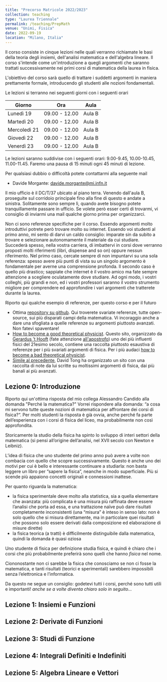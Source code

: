 ```yaml
---
title: "Precorso Matricole 2022/2023"
collection: teaching
type: "Laurea Triennale"
permalink: /teaching/PrepMath
venue: "Unimi, Fisica"
date: 2022-09-19
location: "Milano, Italia"
---
```


Il corso consiste in cinque lezioni nelle quali verranno richiamate le basi della teoria degli insiemi, dell'analisi matematica e dell'algebra lineare. Il corso s'intende come un'introduzione a quegli argomenti che saranno trattati successivamente nei primi corsi di matematica della laurea in fisica.

L'obiettivo del corso sarà quello di trattare i suddetti argomenti in maniera prettamente formale, introducendo gli studenti alle nozioni fondamentali.

Le lezioni si terranno nei seguenti giorni con i seguenti orari

| Giorno       | Ora             | Aula   |
| -----------  | --------------- | ------ |
| Lunedì 19    | 09.00 - 12.00   | Aula B |
| Martedì 20   | 09.00 - 12.00   | Aula B |
| Mercoledì 21 | 09.00 - 12.00   | Aula B |
| Giovedì 22   | 09.00 - 12.00   | Aula B |
| Venerdì 23   | 09.00 - 12.00   | Aula B |

Le lezioni saranno suddivise con i seguenti orari: 9.00-9.45, 10.00-10.45, 11.00-11.45. Faremo una pausa di 15 minuti ogni 45 minuti di lezione.

Per qualsiasi dubbio o difficoltà potete contattarmi alla seguente mail

* Davide Morgante: davide.morgante@mi.infn.it

Il mio ufficio è il DC/T/37 ubicato al piano terra. Venendo dall'aula B, proseguite sul corridoio principale fino alla fine di questo e andate a sinistra. Solitamente sono sempre lì, quando avete bisogno potete tranquillamente passare in ufficio. Se volete però esser certi di trovarmi, vi consiglio di inviarmi una mail qualche giorno prima per organizzarci.

Non ci sono referenze specifiche per il corso. Essendo argomenti molto introduttivi potrete però trovare molto su internet. Essendo voi studenti al primo anno, mi sento di darvi un caldo consiglio: imparate sin da subito a trovare e selezionare autonomamente il materiale da cui studiare. Succederà spesso, nella vostra carriera, di imbattervi in corsi dove verranno proposti molti riferimenti (libri, dispense and so on) oppure nessun riferimento. Nel primo caso, cercate sempre di non impuntarvi su una sola referenza: spesso avere più punti di vista su un singolo argomento è fondamentale per averne una comprensione profonda. Il secondo caso è quello più drastico; sappiate che internet è il vostro amico ma fate sempre attenzione a scegliere oculatamente dove studiare.
Ad ogni modo, i vostri colleghi, più grandi e non, ed i vostri professori saranno il vostro strumento migliore per comprendere ed approfondire i vari argomenti che tratterete durante la laurea.

Riporto qui qualche esempio di referenze, per questo corso e per il futuro
  * Ottima [repository su github](https://github.com/rossant/awesome-math). Qui troverete svariate referenze, tutte open-source, sui più disparati campi della matematica. Vi incoraggio anche a dare una sfogliata a quelle referenze su argomenti piuttosto avanzati. Non fatevi spaventare!
  * [How to become a good theoretical physicist](https://www.goodtheorist.science/). Questo sito, organizzato da [Gerardus ’t Hooft](https://en.wikipedia.org/wiki/Gerard_%27t_Hooft) (fate attenzione [all'apostrofo](https://webspace.science.uu.nl/~hooft101/ap.html)) uno dei più influenti fisici del 21esimo secolo, contiene una raccolta piuttosto esaustiva di referenze per i più svariati argomenti di fisica. Per i più audaci [how to become a bad theoretical physicist](https://webspace.science.uu.nl/~hooft101/theoristbad.html).
  * [Simile al precedente](http://www.damtp.cam.ac.uk/user/tong/teaching.html), David Tong ha organizzato un sito con una raccolta di note da lui scritte su moltissimi argomenti di fisica, dai più banali ai più avanzati.

## Lezione 0: Introduzione

Riporto qui un'ottima risposta del mio collega Alessandro Candido alla domanda "Perché la matematica?"
Vorrei rispondere alla domanda: “a cosa mi servono tutte queste nozioni di matematica per affrontare dei corsi di fisica?“.
Per molti studenti la risposta è già ovvia, anche perché fa parte dell’esperienza con i corsi di fisica del liceo, ma probabilmente non così approfondita.

Storicamente la studio della fisica ha spinto lo sviluppo di interi settori della matematica (si pensi all’origine dell’analisi, nel XVII secolo con Newton e Leibniz).

L’idea di fisica che uno studente del primo anno può avere a volte non combacia con quello che scopre successivamente. Questo è anche uno dei motivi per cui è bello e interessante continuare a studiarla: non basta leggere un libro per “sapere la fisica”, neanche in modo superficiale. Più si scende più appaiono concetti originali e connessioni inattese.

Per quanto riguarda la matematica:
  * la fisica sperimentale deve molto alla statistica, sia a quella elementare che avanzata: più complicata è una misura più raffinata deve essere l’analisi che porta ad essa, e una trattazione naïve può dare risultati completamente inconsistenti (una “misura” è inteso in senso lato: non è solo quello che si misura direttamente, ma in particolare quei risultati che possono solo essere derivati dalla composizione ed elaborazione di misure dirette)
  * la fisica teorica (a tratti) è difficilmente distinguibile dalla matematica, quindi la domanda è quasi oziosa

Uno studente di fisica per definizione studia fisica, e quindi è chiaro che i corsi che più probabilmente preferirà sono quelli che hanno *fisica* nel nome.

Ciononostante non ci sarebbe la fisica che conosciamo se non ci fosse la matematica, e tanti risultati (teorici e sperimentali) sarebbero impossibili senza l’elettronica e l’informatica.

Da questo ne segue un consiglio: godetevi tutti i corsi, perché sono tutti utili e importanti!
*anche se a volte diventa chiaro solo in seguito…*

## Lezione 1: Insiemi e Funzioni

## Lezione 2: Derivate di Funzioni

## Lezione 3: Studi di Funzione

## Lezione 4: Integrali Definiti e Indefiniti

## Lezione 5: Algebra Lineare e Vettori
